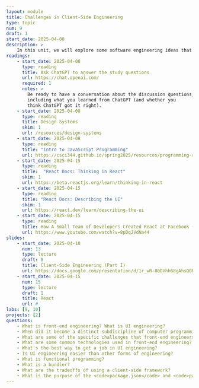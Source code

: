 ```yaml
---
layout: module
title: Challenges in Client-Side Engineering
type: topic
num: 9
draft: 1
start_date: 2025-04-08
description: > 
    In this unit, we will explore some software engineering ideas that are specific to client-side engineering. To do this, we're going to learn some HTML, CSS, JavaScript, and React concepts <em>as a means of learning</em> various client-side software engineering principles
readings:
    - start_date: 2025-04-08
      type: reading
      title: Ask ChatGPT to answer the study questions
      url: https://chat.openai.com/
      required: 1
      notes: >
        Be ready to have a conversation about the discussion questions, 
        including what you learned from ChatGPT (and whether you 
        think ChatGPT got it right).
    - start_date: 2025-04-08
      type: reading
      title: Design Systems
      skim: 1
      url: /resources/design-systems
    - start_date: 2025-04-08
      type: reading
      title: "Intro to JavaScript Programming"
      url: https://csci344.github.io/spring2025/resources/programming-review
    - start_date: 2025-04-15
      type: reading
      title:  "React Docs: Thinking in React"
      skim: 1
      url: https://beta.reactjs.org/learn/thinking-in-react
    - start_date: 2025-04-15
      type: reading
      title: "React Docs: Describing the UI"
      skim: 1
      url: https://react.dev/learn/describing-the-ui
    - start_date: 2025-04-15
      type: reading
      title: How A Small Team of Developers Created React at Facebook (video)
      url: https://www.youtube.com/watch?v=8pDqJVdNa44
slides:
    - start_date: 2025-04-10
      num: 13
      type: lecture
      draft: 0
      title: Client-Side Engineering (Part I)
      url: https://docs.google.com/presentation/d/1r_wR-80DVhh68gAhsQOBjmmTvWJSHbkf/edit?usp=sharing&ouid=113376576186080604800&rtpof=true&sd=true
    - start_date: 2025-04-15
      num: 15
      type: lecture
      draft: 1
      title: React
      url: #
labs: [9, 10]
projects: [2]
questions:
    - What is front-end engineering? What is UI engineering?
    - When did it become a distinct subdiscipline of computer programming?
    - What are some of the specific challenges that front-end engineers must navigate?
    - What are some common technologies used in front-end engineering?
    - What's the best way to get a job in UI engineering?
    - Is UI engineering easier than other forms of engineering?
    - What is functional programming?
    - What is a bundler?
    - What are the tradeoffs of using a client-side framework?
    - What is the purpose of the <code>package.json</code> and <code>package-lock.json</code> files?
---
```

